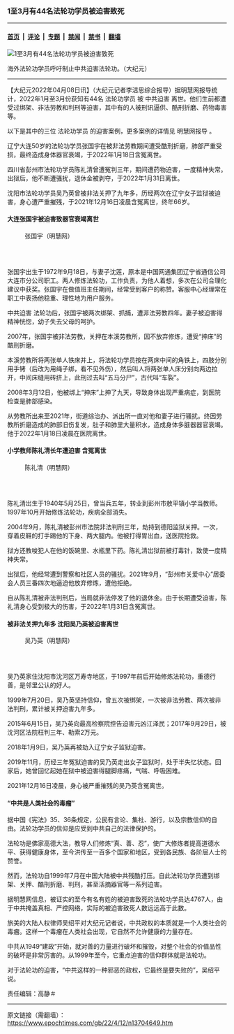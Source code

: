 ### 1至3月有44名法轮功学员被迫害致死

---

#### [首页](../../../..?n13704649) &nbsp;|&nbsp; [评论](../../../../../epoch-comment?n13704649) &nbsp;|&nbsp; [专题](../../../../../epoch-special?n13704649) &nbsp;|&nbsp; [禁闻](../../../../../epoch-news?n13704649) &nbsp;|&nbsp; [禁书](../../../../../books?n13704649) &nbsp;|&nbsp; [翻墙](https://github.com/gfw-breaker/nogfw/blob/master/README.md?n13704649)


<div><img alt="1至3月有44名法轮功学员被迫害致死" class="attachment-djy_600_400 size-djy_600_400 wp-post-image" src="https://i.epochtimes.com/assets/uploads/2021/10/id13274806-1907181540511973-600x400-3-600x400.jpeg"/>
<div class="caption">
 <p>
  海外法轮功学员呼吁制止中共迫害法轮功。（大纪元）
 </p>
</div></div><hr/><div class="post_content" id="artbody" itemprop="articleBody">
 <!-- article content begin -->
 <p>
  【大纪元2022年04月08日讯】（大纪元记者李洁思综合报导）据明慧网报导统计，2022年1月至3月份获知有44名
  <ok href="https://www.epochtimes.com/gb/tag/%E6%B3%95%E8%BD%AE%E5%8A%9F%E5%AD%A6%E5%91%98.html">
   法轮功学员
  </ok>
  被
  <ok href="https://www.epochtimes.com/gb/tag/%E4%B8%AD%E5%85%B1%E8%BF%AB%E5%AE%B3.html">
   中共迫害
  </ok>
  离世。他们生前都遭受过绑架、非法劳教和判刑等迫害，其中有的人被刑讯逼供、酷刑折磨、药物毒害等。
 </p>
 <p>
  以下是其中的三位
  <ok href="https://www.epochtimes.com/gb/tag/%E6%B3%95%E8%BD%AE%E5%8A%9F%E5%AD%A6%E5%91%98.html">
   法轮功学员
  </ok>
  的迫害案例，更多案例的详情见
  <ok href="http://big5.minghui.org/mh/articles/2022/4/8/2022%E5%B9%B41-3%E6%9C%88%E7%8D%B2%E7%9F%A544%E5%90%8D%E6%B3%95%E8%BC%AA%E5%8A%9F%E5%AD%B8%E5%93%A1%E9%81%AD%E8%BF%AB%E5%AE%B3%E9%9B%A2%E4%B8%96-441001.html">
   明慧网报导
  </ok>
  。
 </p>
 <p>
  辽宁大连50岁的法轮功学员张国宇在被非法劳教期间遭受酷刑折磨，肺部严重受损，最终造成身体器官衰竭，于2022年1月18日含冤离世。
 </p>
 <p>
  四川省彭州市法轮功学员陈礼清曾遭冤判三年，期间遭药物迫害，一度精神失常。出狱后，他不断遭骚扰，退休金被剥夺，于2022年1月31日离世。
 </p>
 <p>
  沈阳市法轮功学员吴乃英曾被非法关押了九年多，历经两次在辽宁女子监狱被迫害，身心遭严重摧残，于2021年12月16日凌晨含冤离世，终年66岁。
 </p>
 <h4>
  大连张国宇被迫害致器官衰竭离世
 </h4>
 <figure aria-describedby="caption-attachment-13704694" class="wp-caption aligncenter" id="attachment_13704694" style="width: 200px">
  <ok href="https://i.epochtimes.com/assets/uploads/2022/04/id13704694-2022-4-6-210018-0.jpeg" target="_blank">
   <img alt="" class="size-full wp-image-13704694" src="https://i.epochtimes.com/assets/uploads/2022/04/id13704694-2022-4-6-210018-0.jpeg"/>
  </ok>
  <br/><figcaption class="wp-caption-text" id="caption-attachment-13704694">
   张国宇（明慧网）
  </figcaption><br/>
 </figure><br/>
 <p>
  张国宇出生于1972年9月18日，与妻子沈莲，原本是中国网通集团辽宁省通信公司大连市分公司职工。两人修炼法轮功，工作负责，为他人着想，多次在公司合理化建议中获奖。张国宇在做值班主任期间，经常受到客户的称赞。客服中心经理常在职工中表扬他稳重、理性地为用户服务。
 </p>
 <p>
  <ok href="https://www.epochtimes.com/gb/tag/%E4%B8%AD%E5%85%B1%E8%BF%AB%E5%AE%B3.html">
   中共迫害
  </ok>
  法轮功后，张国宇被两次绑架、抓捕，遭非法劳教四年。妻子被迫害得精神恍惚，幼子失去父母的呵护。
 </p>
 <p>
  2007年，张国宇被非法劳教，关押在本溪劳教所，因不放弃修炼，遭受“抻床”的酷刑折磨。
 </p>
 <p>
  本溪劳教所将两张单人铁床并上，将法轮功学员按在两床中间的角铁上，四肢分别用手铐（后改为用绳子绑，看不见外伤），然后叫人将两张单人床分别向两边拉开，中间床缝用砖挤上，此刑过去叫“五马分尸”，古代叫“车裂”。
 </p>
 <p>
  2008年3月12日，他被绑上“抻床”上抻了九天，导致身体出现严重病症，到医院检查是肺部感染。
 </p>
 <p>
  从劳教所出来至2021年，街道综治办、派出所一直对他和妻子进行骚扰。终因劳教所折磨造成的肺部旧伤复发，肚子和肺里大量积水，造成身体多脏器器官衰竭。他于2022年1月18日凌晨在医院离世。
 </p>
 <h4>
  小学教师陈礼清长年遭迫害 含冤离世
 </h4>
 <figure aria-describedby="caption-attachment-13704783" class="wp-caption aligncenter" id="attachment_13704783" style="width: 173px">
  <ok href="https://i.epochtimes.com/assets/uploads/2022/04/id13704783-2022-3-17-mh-chenliqing-ss.jpeg" target="_blank">
   <img alt="" class="wp-image-13704783" src="https://i.epochtimes.com/assets/uploads/2022/04/id13704783-2022-3-17-mh-chenliqing-ss.jpeg"/>
  </ok>
  <br/><figcaption class="wp-caption-text" id="caption-attachment-13704783">
   陈礼清（明慧网）
  </figcaption><br/>
 </figure><br/>
 <p>
  陈礼清岀生于1940年5月25日，曾当兵五年，转业到彭州市敖平镇小学当教师。1997年10月开始修炼法轮功，疾病全部消失。
 </p>
 <p>
  2004年9月，陈礼清被彭州市法院非法判刑三年，劫持到德阳监狱关押。一次，穿着皮鞋的打手踢他的下身、两大腿内。他被打得胃岀血，送医院抢救。
 </p>
 <p>
  狱方还教唆犯人在他的饭碗里、水瓶里下药。陈礼清岀狱前被打毒针，致使一度精神失常。
 </p>
 <p>
  出狱后，他经常遭到警察和社区人员的骚扰。2021年9月，“彭州市关爱中心”居委会人员三番四次地逼迫他放弃修炼，遭他拒绝。
 </p>
 <p>
  自从陈礼清被非法判刑后，当局就非法停发了他的退休金。由于长期遭受迫害，陈礼清身心受到极大的伤害，于2022年1月31日含冤离世。
 </p>
 <h4>
  <b>
   被非法关押九年多 沈阳吴乃英被迫害离世
  </b>
 </h4>
 <figure aria-describedby="caption-attachment-13705048" class="wp-caption aligncenter" id="attachment_13705048" style="width: 200px">
  <ok href="https://i.epochtimes.com/assets/uploads/2022/04/id13705048-2022-2-10-i084849_02.jpeg" target="_blank">
   <img alt="" class="size-full wp-image-13705048" src="https://i.epochtimes.com/assets/uploads/2022/04/id13705048-2022-2-10-i084849_02.jpeg"/>
  </ok>
  <br/><figcaption class="wp-caption-text" id="caption-attachment-13705048">
   吴乃英（明慧网）
  </figcaption><br/>
 </figure><br/>
 <p>
  吴乃英家住沈阳市沈河区万寿寺地区，于1997年前后开始修炼法轮功，重德行善，是邻里公认的好人。
 </p>
 <p>
  1999年7月20日，吴乃英坚持信仰，曾五次被绑架，一次被非法劳教、两次被非法判刑，累计被关押迫害九年多。
 </p>
 <p>
  2015年6月15日，吴乃英向最高检察院控告迫害元凶江泽民；2017年9月29日，被沈河区法院枉判三年、勒索2万元。
 </p>
 <p>
  2018年1月9日，吴乃英再被劫入辽宁女子监狱迫害。
 </p>
 <p>
  2019年11月，历经三年冤狱迫害的吴乃英走出女子监狱时，处于半失忆状态。回家后，她曾回忆起她在狱中被迫害得腿脚疼痛，气喘、呼吸困难。
 </p>
 <p>
  2021年12月16日凌晨，身心被严重摧残的吴乃英含冤离世。
 </p>
 <h4>
  “中共是人类社会的毒瘤”
 </h4>
 <p>
  据中国《宪法》35、36条规定，公民有言论、集社、游行，以及宗教信仰的自由。法轮功学员的信仰是应受到中共自己的法律保护的。
 </p>
 <p>
  法轮功是佛家高德大法，教导人们修炼“真、善、忍”，使广大修炼者提高道德水平、获得健康身体，至今洪传至一百多个国家和地区，受到各民族、各阶层人士的赞誉。
 </p>
 <p>
  然而，法轮功自1999年7月在中国大陆被中共残酷打压。自此法轮功学员遭到绑架、关押、酷刑折磨、判刑，甚至活摘器官等一系列迫害。
 </p>
 <p>
  据明慧网信息，被证实的至今有名有姓的被迫害致死的法轮功学员达4767人，由于中共掩盖真相、严控网络，实际的被迫害致死人数远远高于此数。
 </p>
 <p>
  旅美的大陆人权律师吴绍平对大纪元记者说，中共政权的本质就是一个人类社会的毒瘤。这样一个毒瘤在人类社会出现，它自然不允许健康的力量存在。
 </p>
 <p>
  中共从1949“建政”开始，就对善的力量进行破坏和摧毁，对整个社会的价值品性的破坏是非常厉害的。从1999年至今，它重点迫害的信仰群体就是法轮功。
 </p>
 <p>
  对于法轮功的迫害，“中共这样的一种邪恶的政权，它最终是要失败的”，吴绍平说。
 </p>
 <p>
  责任编辑：高静＃
 </p>
 <!-- article content end -->
 <div id="below_article_ad">
 </div>
</div>


---

原文链接（需翻墙）：https://www.epochtimes.com/gb/22/4/12/n13704649.htm